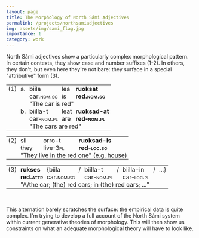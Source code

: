 ```yaml
---
layout: page
title: The Morphology of North Sámi Adjectives
permalink: /projects/northsamiadjectives
img: assets/img/sami_flag.jpg
importance: 1
category: work
---
```


North Sámi adjectives show a particularly complex morphological pattern.
In certain contexts, they show case and number suffixes (1-2). 
In others, they don't, but even here they're not bare: they surface in a special "attributive" form (3).

<style type="text/css">
    .tg  {border-collapse:collapse;border-spacing:0;}
    .tg td{border-color:black;border-style:solid;border-width:0px;overflow:hidden;padding:0px 5px;word-break:normal;}
    .tg th{border-color:black;border-style:solid;border-width:0px;overflow:hidden;padding:0px 5px;word-break:normal;}
    .tg .tg-73oq{border-color:#000000;text-align:left;vertical-align:top}
</style>
<table class="tg">
<tbody>
  <tr>
    <td class="tg-73oq">(1)</td>
    <td class="tg-73oq">a.</td>
    <td class="tg-73oq">biila</td>
    <td class="tg-73oq">lea</td>
    <td class="tg-73oq"><strong>ruoksat</strong></td>
  </tr>
  <tr>
    <td class="tg-73oq"></td>
    <td class="tg-73oq"></td>
    <td class="tg-73oq">car<font style="font-variant: small-caps">.nom.sg</font></td>
    <td class="tg-73oq">is</td>
    <td class="tg-73oq"><strong>red<font style="font-variant: small-caps">.nom.sg</font></strong></td>
  </tr>
  <tr>
    <td class="tg-73oq"></td>
    <td class="tg-73oq"></td>
    <td class="tg-73oq" colspan="3">"The car is red"</td>
  </tr>
  <tr>
    <td class="tg-73oq"></td>
    <td class="tg-73oq">b.</td>
    <td class="tg-73oq">biilla-t</td>
    <td class="tg-73oq">leat</td>
    <td class="tg-73oq"><strong>ruoksad-at</strong></td>
  </tr>
  <tr>
    <td class="tg-73oq"></td>
    <td class="tg-73oq"></td>
    <td class="tg-73oq">car<font style="font-variant: small-caps">-nom.pl</font></td>
    <td class="tg-73oq">are</td>
    <td class="tg-73oq"><strong>red<font style="font-variant: small-caps">-nom.pl</font></strong></td>
  </tr>
  <tr>
    <td class="tg-73oq"></td>
    <td class="tg-73oq"></td>
    <td class="tg-73oq" colspan="3">"The cars are red"</td>
  </tr>
</tbody>
</table>
<style type="text/css">
    .tg  {border-collapse:collapse;border-spacing:0;}
    .tg td{border-color:black;border-style:solid;border-width:0px;overflow:hidden;padding:0px 5px;word-break:normal;}
    .tg th{border-color:black;border-style:solid;border-width:0px;overflow:hidden;padding:0px 5px;word-break:normal;}
    .tg .tg-73oq{border-color:#000000;text-align:left;vertical-align:top}
</style>
<table class="tg">
<tbody>
  <tr>
    <td class="tg-73oq">(2)</td>
    <td class="tg-73oq">sii</td>
    <td class="tg-73oq">orro-t</td>
    <td class="tg-73oq"><strong>ruoksad-is</strong></td>
  </tr>
  <tr>
    <td class="tg-73oq"></td>
    <td class="tg-73oq">they</td>
    <td class="tg-73oq">live<font style="font-variant: small-caps">-3pl</font></td>
    <td class="tg-73oq"><strong>red<font style="font-variant: small-caps">-loc.sg</font></strong></td>
  </tr>
  <tr>
    <td class="tg-73oq"></td>
    <td class="tg-73oq" colspan="3">"They live in the red one" (e.g. house)</td>
  </tr>
</tbody>
</table>
<style type="text/css">
    .tg  {border-collapse:collapse;border-spacing:0;}
    .tg td{border-color:black;border-style:solid;border-width:0px;overflow:hidden;padding:0px 5px;word-break:normal;}
    .tg th{border-color:black;border-style:solid;border-width:0px;overflow:hidden;padding:0px 5px;word-break:normal;}
    .tg .tg-73oq{border-color:#000000;text-align:left;vertical-align:top}
</style>
<table class="tg">
<tbody>
  <tr>
    <td class="tg-73oq">(3)</td>
    <td class="tg-73oq"><strong>rukses</strong></td>
    <td class="tg-73oq">{biila</td>
    <td class="tg-73oq">/</td>
    <td class="tg-73oq">biilla-t</td>
    <td class="tg-73oq">/</td>
    <td class="tg-73oq">biilla-in</td>
    <td class="tg-73oq">/</td>
    <td class="tg-73oq">...}</td>
  </tr>
  <tr>
    <td class="tg-73oq"></td>
    <td class="tg-73oq"><strong>red<font style="font-variant: small-caps">.attr</font></strong></td>
    <td class="tg-73oq">car<font style="font-variant: small-caps">.nom.sg</font></td>
    <td class="tg-73oq"></td>
    <td class="tg-73oq">car<font style="font-variant: small-caps">-nom.pl</font></td>
    <td class="tg-73oq"></td>
    <td class="tg-73oq">car<font style="font-variant: small-caps">-loc.pl</font></td>
    <td class="tg-73oq"></td>
    <td class="tg-73oq"></td>
  </tr>
  <tr>
    <td class="tg-73oq"></td>
    <td class="tg-73oq" colspan="7">"A/the car; (the) red cars; in (the) red cars; ..."</td>
  </tr>
</tbody>
</table>
<br>

This alternation barely scratches the surface: the empirical data is quite complex.
I'm trying to develop a full account of the North Sámi system within current generative theories of morphology.
This will then show us constraints on what an adequate morphological theory will have to look like.
